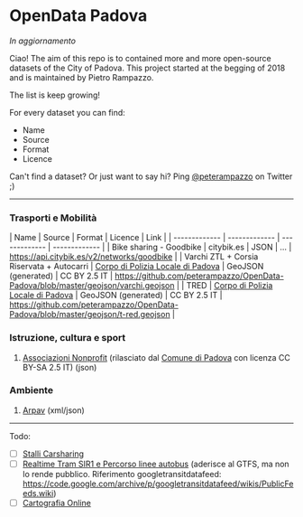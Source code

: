 # OpenData Padova
_In aggiornamento_

Ciao!
The aim of this repo is to contained more and more open-source datasets of the City of Padova.
This project started at the begging of 2018 and is maintained by Pietro Rampazzo.

The list is keep growing!

For every dataset you can find:
* Name
* Source
* Format
* Licence

Can't find a dataset? Or just want to say hi? Ping [@peterampazzo](https://twitter.com/peterampazzo) on Twitter ;)

---
### Trasporti e Mobilità

| Name  | Source | Format | Licence | Link |
| ------------- | ------------- | ------------- | ------------- |
| Bike sharing - Goodbike  | citybik.es  | JSON | ... | https://api.citybik.es/v2/networks/goodbike |
| Varchi ZTL + Corsia Riservata + Autocarri | [Corpo di Polizia Locale di Padova](http://www.polizialocalepadova.it/index.php/varchi-ztl)  | GeoJSON (generated)  | CC BY 2.5 IT | https://github.com/peterampazzo/OpenData-Padova/blob/master/geojson/varchi.geojson |
| TRED | [Corpo di Polizia Locale di Padova](http://www.polizialocalepadova.it/index.php/varchi-ztl)  | GeoJSON (generated)  | CC BY 2.5 IT | https://github.com/peterampazzo/OpenData-Padova/blob/master/geojson/t-red.geojson |

### Istruzione, cultura e sport
1. [Associazioni Nonprofit](https://github.com/peterampazzo/OpenData-Padova/blob/master/json/associazioni.json) (rilasciato dal [Comune di Padova](http://www.padovanet.it/noprofit) con licenza CC BY-SA 2.5 IT) (json)

### Ambiente
1. [Arpav](http://www.arpa.veneto.it/dati-ambientali/open-data/dati-arpav-in-formato-xml) (xml/json)
---
Todo:
- [ ] [Stalli Carsharing](http://www.carsharingpadova.it/mappa-stalli)
- [ ] [Realtime Tram SIR1 e Percorso linee autobus](http://www.fsbusitaliaveneto.it/index.php/offerta/dove-sono-i-mezzi) (aderisce al GTFS, ma non lo rende pubblico. Riferimento googletransitdatafeed: https://code.google.com/archive/p/googletransitdatafeed/wikis/PublicFeeds.wiki)
- [ ]  [Cartografia Online](http://cartografia.comune.padova.it/viewer/)
